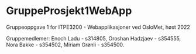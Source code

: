 # GruppeProsjekt1WebApp
Gruppeoppgave 1 for ITPE3200 - Webapplikasjoner ved OsloMet, høst 2022

Gruppemedlemer: Enoch Ladu - s314805, Oroshan Hadzjaev - s354555, Nora Bakke - s354502, Miriam Grønli - s354500.


